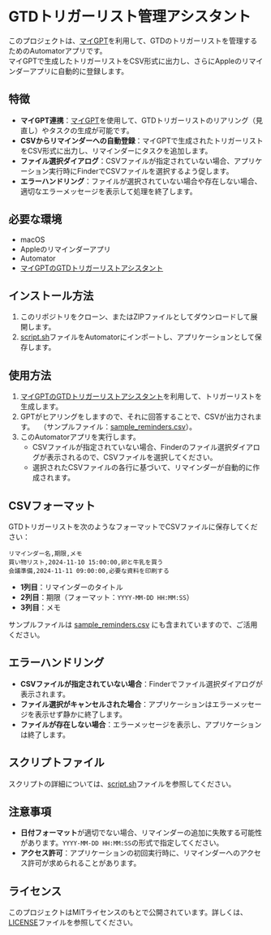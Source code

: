 # GTDトリガーリスト管理アシスタント

このプロジェクトは、[マイGPT](https://chatgpt.com/g/g-NkY70Mxth-gtd-torikaasisutanto)を利用して、GTDのトリガーリストを管理するためのAutomatorアプリです。  
マイGPTで生成したトリガーリストをCSV形式に出力し、さらにAppleのリマインダーアプリに自動的に登録します。

## 特徴

- **マイGPT連携**：[マイGPT](https://chatgpt.com/g/g-NkY70Mxth-gtd-torikaasisutanto)を使用して、GTDトリガーリストのリアリング（見直し）やタスクの生成が可能です。
- **CSVからリマインダーへの自動登録**：マイGPTで生成されたトリガーリストをCSV形式に出力し、リマインダーにタスクを追加します。
- **ファイル選択ダイアログ**：CSVファイルが指定されていない場合、アプリケーション実行時にFinderでCSVファイルを選択するよう促します。
- **エラーハンドリング**：ファイルが選択されていない場合や存在しない場合、適切なエラーメッセージを表示して処理を終了します。

## 必要な環境

- macOS
- Appleのリマインダーアプリ
- Automator
- [マイGPTのGTDトリガーリストアシスタント](https://chatgpt.com/g/g-NkY70Mxth-gtd-torikaasisutanto)

## インストール方法

1. このリポジトリをクローン、またはZIPファイルとしてダウンロードして展開します。
2. [script.sh](script.sh)ファイルをAutomatorにインポートし、アプリケーションとして保存します。

## 使用方法

1. [マイGPTのGTDトリガーリストアシスタント](https://chatgpt.com/g/g-NkY70Mxth-gtd-torikaasisutanto)を利用して、トリガーリストを生成します。
2. GPTがヒアリングをしますので、それに回答することで、CSVが出力されます。
　（サンプルファイル：[sample_reminders.csv](sample_reminders.csv)）。
3. このAutomatorアプリを実行します。
   - CSVファイルが指定されていない場合、Finderのファイル選択ダイアログが表示されるので、CSVファイルを選択してください。
   - 選択されたCSVファイルの各行に基づいて、リマインダーが自動的に作成されます。

## CSVフォーマット

GTDトリガーリストを次のようなフォーマットでCSVファイルに保存してください：

```csv
リマインダー名,期限,メモ
買い物リスト,2024-11-10 15:00:00,卵と牛乳を買う
会議準備,2024-11-11 09:00:00,必要な資料を印刷する
```

- **1列目**：リマインダーのタイトル
- **2列目**：期限（フォーマット：`YYYY-MM-DD HH:MM:SS`）
- **3列目**：メモ

サンプルファイルは [sample_reminders.csv](sample_reminders.csv) にも含まれていますので、ご活用ください。

## エラーハンドリング

- **CSVファイルが指定されていない場合**：Finderでファイル選択ダイアログが表示されます。
- **ファイル選択がキャンセルされた場合**：アプリケーションはエラーメッセージを表示せず静かに終了します。
- **ファイルが存在しない場合**：エラーメッセージを表示し、アプリケーションは終了します。

## スクリプトファイル

スクリプトの詳細については、[script.sh](script.sh)ファイルを参照してください。

## 注意事項

- **日付フォーマット**が適切でない場合、リマインダーの追加に失敗する可能性があります。`YYYY-MM-DD HH:MM:SS`の形式で指定してください。
- **アクセス許可**：アプリケーションの初回実行時に、リマインダーへのアクセス許可が求められることがあります。

## ライセンス

このプロジェクトはMITライセンスのもとで公開されています。詳しくは、[LICENSE](LICENSE)ファイルを参照してください。